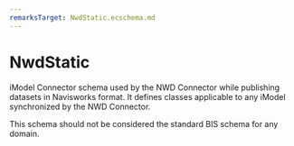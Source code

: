 ```yaml
---
remarksTarget: NwdStatic.ecschema.md
---
```


# NwdStatic

iModel Connector schema used by the NWD Connector while publishing datasets in Navisworks format. It defines classes applicable to any iModel synchronized by the NWD Connector.

This schema should not be considered the standard BIS schema for any domain.